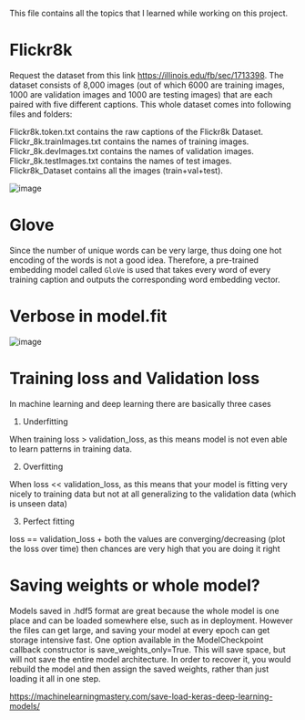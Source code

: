 This file contains all the topics that I learned while working on this project.

# Flickr8k

Request the dataset from this link https://illinois.edu/fb/sec/1713398. The dataset consists of 8,000 images (out of which 6000 are training images, 1000 are validation images and 1000 are testing images) that are each paired with five different captions. This whole dataset comes into following files and folders:

Flickr8k.token.txt contains the raw captions of the Flickr8k Dataset. <br> 
Flickr_8k.trainImages.txt contains the names of training images. <br>
Flickr_8k.devImages.txt contains the names of validation images. <br>
Flickr_8k.testImages.txt contains the names of test images. <br>
Flickr8k_Dataset contains all the images (train+val+test). 

![image](https://user-images.githubusercontent.com/71775151/192083276-df0a8530-3966-49fd-ad5b-7e0dc19990ff.png)

# Glove
Since the number of unique words can be very large, thus doing one hot encoding of the words is not a good idea. Therefore, a pre-trained embedding model called ```GloVe``` is used that takes every word of every training caption and outputs the corresponding word embedding vector. 

# Verbose in model.fit
![image](https://user-images.githubusercontent.com/71775151/192151776-6162f1c8-46b3-4794-8c13-6f67aa8e688d.png)

# Training loss and Validation loss
In machine learning and deep learning there are basically three cases

1) Underfitting

When training loss > validation_loss, as this means model is not even able to learn patterns in training data.

2) Overfitting

When loss << validation_loss, as this means that your model is fitting very nicely to training data but not at all generalizing to the validation data (which is unseen data)

3) Perfect fitting

loss == validation_loss + both the values are converging/decreasing (plot the loss over time) then chances are very high that you are doing it right

# Saving weights or whole model?
Models saved in .hdf5 format are great because the whole model is one place and can be loaded somewhere else, such as in deployment. However the files can get large, and saving your model at every epoch can get storage intensive fast. One option available in the ModelCheckpoint callback constructor is save_weights_only=True. This will save space, but will not save the entire model architecture. In order to recover it, you would rebuild the model and then assign the saved weights, rather than just loading it all in one step.

https://machinelearningmastery.com/save-load-keras-deep-learning-models/



